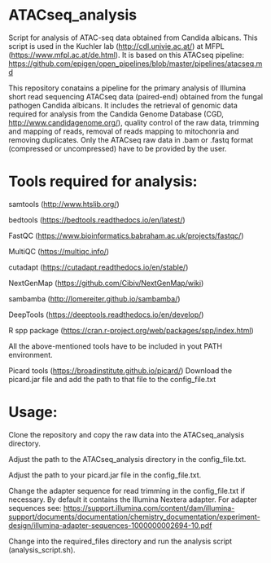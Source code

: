 # ATACseq_analysis

Script for analysis of ATAC-seq data obtained from Candida albicans. This script is used in the Kuchler lab (http://cdl.univie.ac.at/) at MFPL (https://www.mfpl.ac.at/de.html).
It is based on this ATACseq pipeline: https://github.com/epigen/open_pipelines/blob/master/pipelines/atacseq.md

This repository conatains a pipeline for the primary analysis of Illumina short read sequencing ATACseq data (paired-end) obtained from the fungal pathogen Candida albicans. It includes the retrieval of genomic data required for analysis from the Candida Genome Database (CGD, http://www.candidagenome.org/), quality control of the raw data, trimming and mapping of reads, removal of reads mapping to mitochonria and removing duplicates. Only the ATACseq raw data in .bam or .fastq format (compressed or uncompressed) have to be provided by the user.

# Tools required for analysis:

samtools (http://www.htslib.org/)

bedtools (https://bedtools.readthedocs.io/en/latest/)

FastQC (https://www.bioinformatics.babraham.ac.uk/projects/fastqc/)

MultiQC (https://multiqc.info/)

cutadapt (https://cutadapt.readthedocs.io/en/stable/)

NextGenMap (https://github.com/Cibiv/NextGenMap/wiki)

sambamba (http://lomereiter.github.io/sambamba/)

DeepTools (https://deeptools.readthedocs.io/en/develop/)

R spp package (https://cran.r-project.org/web/packages/spp/index.html)

All the above-mentioned tools have to be included in yout PATH environment.

Picard tools (https://broadinstitute.github.io/picard/) Download the picard.jar file and add the path to that file to the config_file.txt

# Usage:

Clone the repository and copy the raw data into the ATACseq_analysis directory.

Adjust the path to the ATACseq_analysis directory in the config_file.txt.

Adjust the path to your picard.jar file in the config_file.txt.

Change the adapter sequence for read trimming in the config_file.txt if necessary. By default it contains the Illumina Nextera adapter. For adapter sequences see: https://support.illumina.com/content/dam/illumina-support/documents/documentation/chemistry_documentation/experiment-design/illumina-adapter-sequences-1000000002694-10.pdf 

Change into the required_files directory and run the analysis script (analysis_script.sh).
